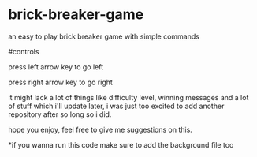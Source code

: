 # brick-breaker-game
an easy to play brick breaker game with simple commands


#controls

press left arrow key to go left

press right arrow key to go right


it might lack a lot of things like difficulty level, winning messages and a lot of stuff which i'll update later, i was just too excited to add another repository after so long so i did.

hope you enjoy, feel free to give me suggestions on this.

*if you wanna run this code make sure to add the background file too
